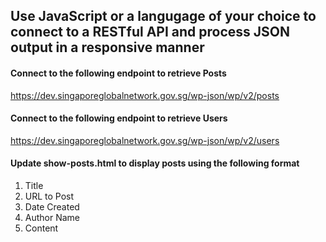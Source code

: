 ## Use JavaScript or a langugage of your choice to connect to a RESTful API and process JSON output in a responsive manner

#### Connect to the following endpoint to retrieve Posts

https://dev.singaporeglobalnetwork.gov.sg/wp-json/wp/v2/posts

#### Connect to the following endpoint to retrieve Users

https://dev.singaporeglobalnetwork.gov.sg/wp-json/wp/v2/users

#### Update show-posts.html to display posts using the following format
1. Title
1. URL to Post
1. Date Created
1. Author Name
1. Content